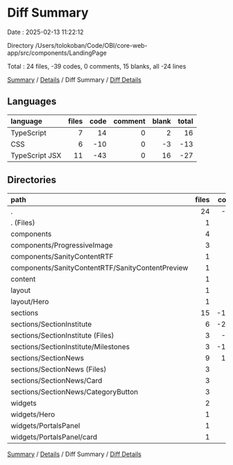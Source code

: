 # Diff Summary

Date : 2025-02-13 11:22:12

Directory /Users/tolokoban/Code/OBI/core-web-app/src/components/LandingPage

Total : 24 files, -39 codes, 0 comments, 15 blanks, all -24 lines

[Summary](results.md) / [Details](details.md) / Diff Summary / [Diff Details](diff-details.md)

## Languages

| language       | files | code | comment | blank | total |
| :------------- | ----: | ---: | ------: | ----: | ----: |
| TypeScript     |     7 |   14 |       0 |     2 |    16 |
| CSS            |     6 |  -10 |       0 |    -3 |   -13 |
| TypeScript JSX |    11 |  -43 |       0 |    16 |   -27 |

## Directories

| path                                             | files | code | comment | blank | total |
| :----------------------------------------------- | ----: | ---: | ------: | ----: | ----: |
| .                                                |    24 |  -39 |       0 |    15 |   -24 |
| . (Files)                                        |     1 |    2 |       0 |     0 |     2 |
| components                                       |     4 |   58 |       0 |    10 |    68 |
| components/ProgressiveImage                      |     3 |   57 |       0 |    10 |    67 |
| components/SanityContentRTF                      |     1 |    1 |       0 |     0 |     1 |
| components/SanityContentRTF/SanityContentPreview |     1 |    1 |       0 |     0 |     1 |
| content                                          |     1 |   12 |       0 |     0 |    12 |
| layout                                           |     1 |   -3 |       0 |     0 |    -3 |
| layout/Hero                                      |     1 |   -3 |       0 |     0 |    -3 |
| sections                                         |    15 | -113 |       0 |     4 |  -109 |
| sections/SectionInstitute                        |     6 | -247 |       0 |   -23 |  -270 |
| sections/SectionInstitute (Files)                |     3 |  -57 |       0 |    -7 |   -64 |
| sections/SectionInstitute/Milestones             |     3 | -190 |       0 |   -16 |  -206 |
| sections/SectionNews                             |     9 |  134 |       0 |    27 |   161 |
| sections/SectionNews (Files)                     |     3 |   65 |       0 |    11 |    76 |
| sections/SectionNews/Card                        |     3 |   28 |       0 |     8 |    36 |
| sections/SectionNews/CategoryButton              |     3 |   41 |       0 |     8 |    49 |
| widgets                                          |     2 |    5 |       0 |     1 |     6 |
| widgets/Hero                                     |     1 |    5 |       0 |     0 |     5 |
| widgets/PortalsPanel                             |     1 |    0 |       0 |     1 |     1 |
| widgets/PortalsPanel/card                        |     1 |    0 |       0 |     1 |     1 |

[Summary](results.md) / [Details](details.md) / Diff Summary / [Diff Details](diff-details.md)
